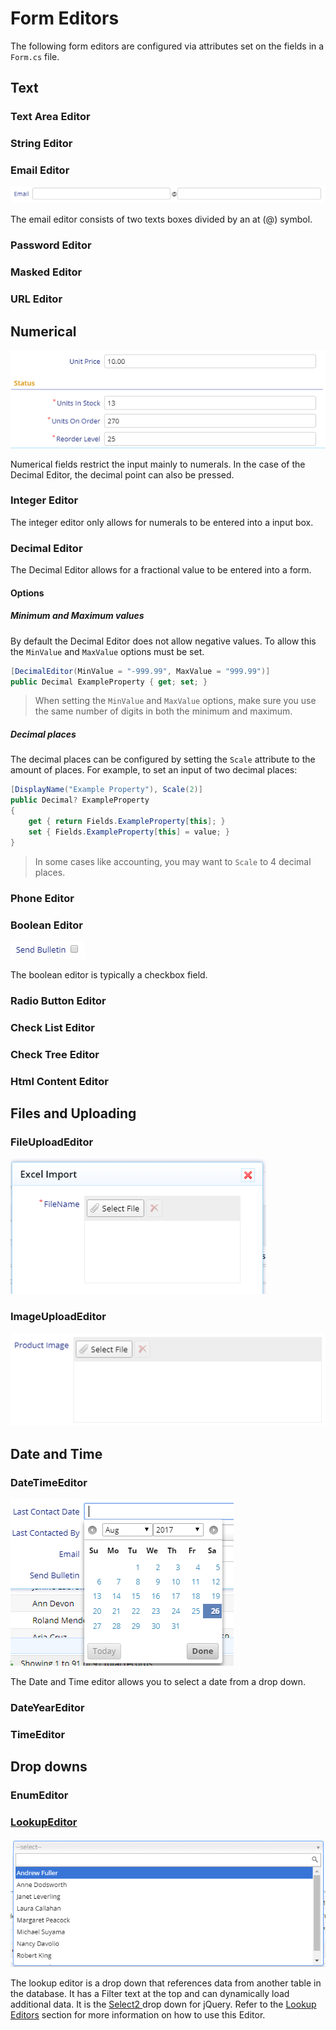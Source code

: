 # Form Editors

The following form editors are configured via attributes set on the fields in a `Form.cs` file.

## Text

### Text Area Editor

### String Editor

### Email Editor

![](/assets/email.png)

The email editor consists of two texts boxes divided by an at \(@\) symbol.

### Password Editor

### Masked Editor

### URL Editor

### 

## Numerical

![](/assets/decint.png)

Numerical fields restrict the input mainly to numerals. In the case of the Decimal Editor, the decimal point can also be pressed.

### Integer Editor

The integer editor only allows for numerals to be entered into a input box.

### Decimal Editor

The Decimal Editor allows for a fractional value to be entered into a form.

#### Options

##### Minimum and Maximum values

By default the Decimal Editor does not allow negative values. To allow this the `MinValue` and `MaxValue` options must be set.

```csharp
[DecimalEditor(MinValue = "-999.99", MaxValue = "999.99")]
public Decimal ExampleProperty { get; set; }
```

> When setting the `MinValue` and `MaxValue` options, make sure you use the same number of digits in both the minimum and maximum.

##### Decimal places

The decimal places can be configured by setting the `Scale` attribute to the amount of places. For example, to set an input of two decimal places:

```csharp
[DisplayName("Example Property"), Scale(2)]
public Decimal? ExampleProperty
{
    get { return Fields.ExampleProperty[this]; }
    set { Fields.ExampleProperty[this] = value; }
}
```

> In some cases like accounting, you may want to `Scale` to 4 decimal places.

### Phone Editor

### Boolean Editor

![](/assets/bool.png)

The boolean editor is typically a checkbox field.

### Radio Button Editor

### Check List Editor

### Check Tree Editor

### Html Content Editor

## Files and Uploading

### FileUploadEditor

![](/assets/fileupload.png)

### ImageUploadEditor

![](/assets/filesel.png)

## Date and Time

### DateTimeEditor

![](/assets/date.png)

The Date and Time editor allows you to select a date from a drop down.

### DateYearEditor

### TimeEditor

## Drop downs

### EnumEditor

### [LookupEditor](/lookup-editors.md)

![](/assets/lookup.png)

The lookup editor is a drop down that references data from another table in the database. It has a Filter text at the top and can dynamically load additional data. It is the [Select2 ](http://select2.github.io/select2/)drop down for jQuery. Refer to the [Lookup Editors](/lookup-editors.md) section for more information on how to use this Editor.

### 

### 



